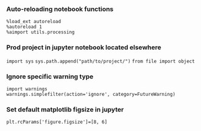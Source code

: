 

### Auto-reloading notebook functions

`%load_ext autoreload`  
`%autoreload 1`  
`%aimport utils.processing`

### Prod project in jupyter notebook located elsewhere
`import sys`
`sys.path.append("path/to/project/")`
`from file import object`

### Ignore specific warning type

`import warnings`  
`warnings.simplefilter(action='ignore', category=FutureWarning)`

### Set default matplotlib figsize in jupyter

`plt.rcParams['figure.figsize']=[8, 6]`

